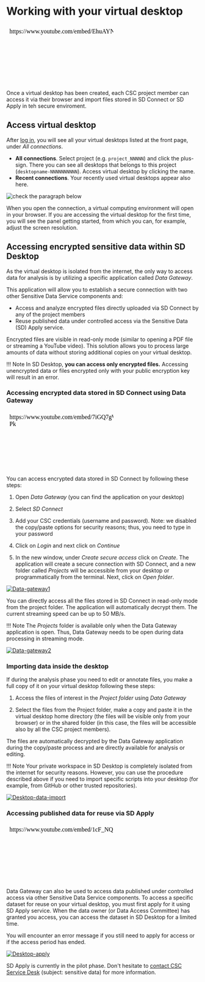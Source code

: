 
# Working with your virtual desktop


<iframe width="280" height="155" srcdoc="https://www.youtube.com/embed/EhuAYNLS90g" title="YouTube video player" frameborder="0" allow="accelerometer; autoplay; clipboard-write; encrypted-media; gyroscope; picture-in-picture" allowfullscreen></iframe>

Once a virtual desktop has been created, each CSC project member can access it via their browser and import files stored in SD Connect or SD Apply in teh secure enviroment. 


## Access virtual desktop

After [log in](./sd-desktop-login.md), you will see all your virtual desktops listed at the front page, under *All connections*. 

* **All connections**. Select project (e.g. `project_NNNNN`) and click the plus-sign. There you can see all desktops that belongs to this project (`desktopname-NNNNNNNNNN`). Access virtual desktop by clicking the name.
* **Recent connections**. Your recently used virtual desktops appear also here.

![check the paragraph below](../sensitive-data/images/desktop/SD-Desktop-Frontpage.png)


When you open the connection, a virtual computing environment will open in your browser. If you are accessing the virtual desktop for the first time, you will see the panel getting started, from which you can, for example, adjust the screen resolution.


## Accessing encrypted sensitive data within SD Desktop

As the virtual desktop is isolated from the internet, the only way to access data for analysis is by utilizing a specific application called _Data Gateway_.

This application will allow you to establish a secure connection with two other Sensitive Data Service components and:

* Access and analyze encrypted files directly uploaded via SD Connect by any of the project members
* Reuse published data under controlled access via the Sensitive Data (SD) Apply service.

Encrypted files are visible in read-only mode (similar to opening a PDF file or streaming a YouTube video). This solution allows you to process large amounts of data without storing additional copies on your virtual desktop. 

!!! Note
    In SD Desktop, **you can access only encrypted files.** Accessing unencrypted data or files encrypted only with your public encryption key will result in an error. 
   
### Accessing encrypted data stored in SD Connect using Data Gateway

<iframe width="280" height="155" srcdoc="https://www.youtube.com/embed/7iGQ7gWb-Pk" title="YouTube video player" frameborder="0" allow="accelerometer; autoplay; clipboard-write; encrypted-media; gyroscope; picture-in-picture" allowfullscreen></iframe>


You can access encrypted data stored in SD Connect by following these steps:

1. Open _Data Gateway_ (you can find the application on your desktop)

2. Select _SD Connect_

3. Add your CSC credentials (username and password). Note: we disabled the copy/paste options for security reasons; thus, you need to type in your password

4. Click on _Login_ and next click on _Continue_

5. In the new window, under _Create secure access_ click on _Create_. The application will create a secure connection with SD Connect, and a new folder called _Projects_ will be accessible from your desktop or programmatically from the terminal. Next, click on _Open folder_.

 
 [![Data-gateway1](images/desktop/desktop-gateway-part1.png)](images/desktop/desktop-gateway-part1.png)


You can directly access all the files stored in SD Connect in read-only mode from the project folder. The application will automatically decrypt them. The current streaming speed can be up to 50 MB/s. 

!!! Note 
    The _Projects_ folder is available only when the Data Gateway application is open. Thus, Data Gateway needs to be open during data processing in streaming mode.
    

 [![Data-gateway2](images/desktop/desktop-gateway-part2.png)](images/desktop/desktop-gateway-part2.png)

### Importing data inside the desktop

If during the analysis phase you need to edit or annotate files, you make a full copy of it on your virtual desktop following these steps: 

 1. Access the files of interest in the _Project folder_ using _Data Gateway_
 
 2. Select the files from the Project folder, make a copy and paste it in the virtual desktop home directory (the files will be visible only from your browser) or in the shared folder (in this case, the files will be accessible also by all the CSC project members). 

The files are automatically decrypted by the Data Gateway application during the copy/paste process and are directly available for analysis or editing. 

 
!!! Note
    Your private workspace in SD Desktop is completely isolated from the internet for security reasons. However, you can use the procedure described above if you need to import specific scripts into your desktop (for example, from GitHub or other trusted repositories).
    
     
 [![Desktop-data-import](images/desktop/desktop-gateway-import.png)](images/desktop/desktop-gateway-import.png)


### Accessing published data for reuse via SD Apply

<iframe width="280" height="155" srcdoc="https://www.youtube.com/embed/1cF_NQV6vyk" title="YouTube video player" frameborder="0" allow="accelerometer; autoplay; clipboard-write; encrypted-media; gyroscope; picture-in-picture" allowfullscreen></iframe>


Data Gateway can also be used to access data published under controlled access via other Sensitive Data Service components. To access a specific dataset for reuse on your virtual desktop, you must first apply for it using SD Apply service. When the data owner (or Data Access Committee) has granted you access, you can access the dataset in SD Desktop for a limited time.


You will encounter an error message if you still need to apply for access or if the access period has ended. 


 [![Desktop-apply](images/desktop/desktop-apply.png)](images/desktop/desktop-apply.png)


SD Apply is currently in the pilot phase. Don't hesitate to [contact CSC Service Desk](../../support/contact.md) (subject: sensitive data) for more information.

